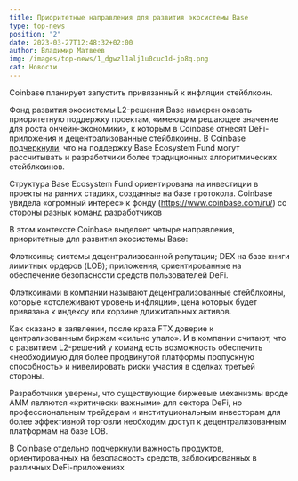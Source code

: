 ```yaml
---
title: Приоритетные направления для развития экосистемы Base
type: top-news
position: "2"
date: 2023-03-27T12:48:32+02:00
author: Владимир Матвеев
img: /images/top-news/1_dgwzl1alj1u0cuc1d-jo8q.png
cat: Новости
---
```

Coinbase планирует запустить привязанный к инфляции стейблкоин.

Фонд развития экосистемы L2-решения Base намерен оказать приоритетную поддержку проектам, «имеющим решающее значение для роста ончейн-экономики», к которым в Coinbase отнесят DeFi-приложения и децентрализованные стейблкоины. 
В Coinbase [подчеркнули](https://twitter.com/BuildOnBase?ref*src=twsrc%5Etfw%7Ctwcamp%5Etweetembed%7Ctwterm%5E1639292978161131520%7Ctwgr%5E57f05d94007e7d7c83e9136fe02c49a925e4f49a%7Ctwcon%5Es1*&ref_url=https%3A%2F%2Fforklog.com%2Fnews%2Fv-coinbase-nazvali-prioritetnye-napravleniya-dlya-razvitiya-ekosistemy-base), что на поддержку Base Ecosystem Fund могут рассчитывать и разработчики более традиционных алгоритмических стейблкоинов.

Структура Base Ecosystem Fund ориентирована на инвестиции в проекты на ранних стадиях, созданные на базе протокола. Coinbase увидела «огромный интерес» к фонду (https://www.coinbase.com/ru/) со стороны разных команд разработчиков 

В этом контексте Coinbase выделяет четыре направления, приоритетные для развития экосистемы Base:

Флэткоины; системы децентрализованной репутации; DEX на базе книги лимитных ордеров (LOB); приложения, ориентированные на обеспечение безопасности средств пользователей DeFi.

Флэткоинами в компании называют децентрализованные стейблкоины, которые «отслеживают уровень инфляции», цена которых будет привязана к индексу или корзине ддижитальных активов.

Как сказано в заявлении, после краха FTX доверие к централизованным биржам «сильно упало». И в компании считают, что с развитием L2-решений у команд есть возможность обеспечить «необходимую для более продвинутой платформы пропускную способность» и нивелировать риски участия в сделках третьей стороны.

Разработчики уверены, что существующие биржевые механизмы вроде AMM являются «критически важными» для сектора DeFi, но профессиональным трейдерам и институциональным инвесторам для более эффективной торговли необходим доступ к децентрализованным платформам на базе LOB. 

В Coinbase отдельно подчеркнули важность продуктов, ориентированных на безопасность средств, заблокированных в различных DeFi-приложениях